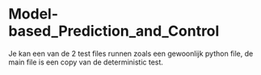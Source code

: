 # Model-based_Prediction_and_Control
 
Je kan een van de 2 test files runnen zoals een gewoonlijk python file, de main file is een copy van de deterministic test.